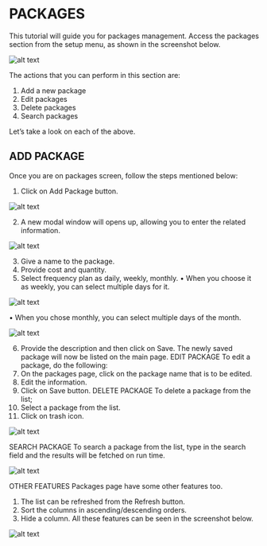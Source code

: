 # PACKAGES

This tutorial will guide you for packages management. Access the packages section from the setup menu, as shown in the screenshot below.
 
 ![alt text][package-img-1]
 
The actions that you can perform in this section are:

1.	Add a new package
2.	Edit packages
3.	Delete packages
4.	Search packages

Let’s take a look on each of the above.

## ADD PACKAGE

Once you are on packages screen, follow the steps mentioned below:

1.	Click on Add Package button.

![alt text][package-img-2]
 
2.	A new modal window will opens up, allowing you to enter the related information.
 
![alt text][package-img-3]

3.	Give a name to the package.
4.	Provide cost and quantity.
5.	Select frequency plan as daily, weekly, monthly.
•	When you choose it as weekly, you can select multiple days for it.

![alt text][package-img-4] 

•	When you chose monthly, you can select multiple days of the month.
 
 ![alt text][package-img-5]
 
6.	Provide the description and then click on Save.
The newly saved package will now be listed on the main page.
EDIT PACKAGE
To edit a package, do the following:
1.	On the packages page, click on the package name that is to be edited.
2.	Edit the information.
3.	Click on Save button.
DELETE PACKAGE
To delete a package from the list;
1.	Select a package from the list.
2.	Click on trash icon.

 ![alt text][package-img-6]
 
SEARCH PACKAGE
To search a package from the list, type in the search field and the results will be fetched on run time.
 
 ![alt text][package-img-7]


OTHER FEATURES
Packages page have some other features too.
1.	The list can be refreshed from the Refresh button.
2.	Sort the columns in ascending/descending orders.
3.	Hide a column.
All these features can be seen in the screenshot below.

![alt text][package-img-8]
 
[package-img-1]: https://raw.githubusercontent.com/digipigeon/connexcs-user-docs/master/img/package-img-1.png "package-img-1"
[package-img-2]: https://raw.githubusercontent.com/digipigeon/connexcs-user-docs/master/img/package-img-2.png "package-img-2"
[package-img-3]: https://raw.githubusercontent.com/digipigeon/connexcs-user-docs/master/img/package-img-3.png "package-img-3"
[package-img-4]: https://raw.githubusercontent.com/digipigeon/connexcs-user-docs/master/img/package-img-4.png "package-img-4"
[package-img-5]: https://raw.githubusercontent.com/digipigeon/connexcs-user-docs/master/img/package-img-5.png "package-img-5"
[package-img-6]: https://raw.githubusercontent.com/digipigeon/connexcs-user-docs/master/img/package-img-6.png "package-img-6"
[package-img-7]: https://raw.githubusercontent.com/digipigeon/connexcs-user-docs/master/img/package-img-7.png "package-img-7"
[package-img-8]: https://raw.githubusercontent.com/digipigeon/connexcs-user-docs/master/img/package-img-8.png "package-img-8"
